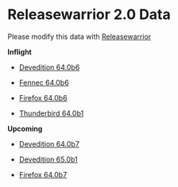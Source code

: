 

Releasewarrior 2.0 Data
=======================

Please modify this data with [Releasewarrior](https://github.com/mozilla-releng/releasewarrior-2.0)

**Inflight**

* [Devedition 64.0b6](/inflight/devedition/devedition-devedition-64.0b6.md)

* [Fennec 64.0b6](/inflight/fennec/fennec-beta-64.0b6.md)

* [Firefox 64.0b6](/inflight/firefox/firefox-beta-64.0b6.md)

* [Thunderbird 64.0b1](/inflight/thunderbird/thunderbird-beta-64.0b1.md)

**Upcoming**

* [Devedition 64.0b7](/upcoming/devedition/devedition-devedition-64.0b7.md)

* [Devedition 65.0b1](/upcoming/devedition/devedition-devedition-65.0b1.md)

* [Firefox 64.0b7](/upcoming/firefox/firefox-beta-64.0b7.md)


